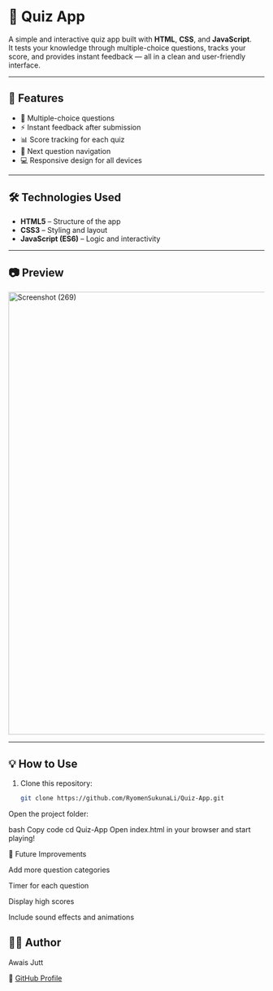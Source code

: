 # 🎯 Quiz App

A simple and interactive quiz app built with **HTML**, **CSS**, and **JavaScript**.  
It tests your knowledge through multiple-choice questions, tracks your score, and provides instant feedback — all in a clean and user-friendly interface.

---

## 🚀 Features
- 🧠 Multiple-choice questions
- ⚡ Instant feedback after submission
- 📊 Score tracking for each quiz
- 🔁 Next question navigation
- 💻 Responsive design for all devices

---

## 🛠️ Technologies Used
- **HTML5** – Structure of the app  
- **CSS3** – Styling and layout  
- **JavaScript (ES6)** – Logic and interactivity  

---

## 📷 Preview
<img width="1731" height="870" alt="Screenshot (269)" src="https://github.com/user-attachments/assets/8bd289d5-6277-4317-8a57-bcc5563384f8" />

---

## 💡 How to Use
1. Clone this repository:
   ```bash
   git clone https://github.com/RyomenSukunaLi/Quiz-App.git
Open the project folder:

bash
Copy code
cd Quiz-App
Open index.html in your browser and start playing!

🧩 Future Improvements

Add more question categories

Timer for each question

Display high scores

Include sound effects and animations


 ## 🧑‍💻 Author

Awais Jutt

🔗 [GitHub Profile](https://github.com/RyomenSukunaLi")
